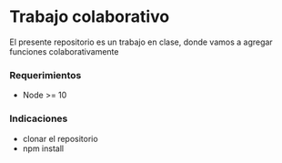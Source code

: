 # Trabajo colaborativo

El presente repositorio es un trabajo en clase, donde vamos a agregar funciones colaborativamente

### Requerimientos
- Node >= 10

### Indicaciones

- clonar el repositorio
- npm install
